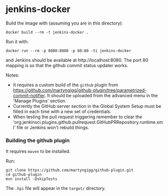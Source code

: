 jenkins-docker
==============

Build the image with (assuming you are in this directory):

```
docker build --rm -t jenkins-docker .
```

Run it with:

```
docker run --rm -p 8080:8080 -p 80:80 -ti jenkins-docker
```

and Jenkins should be available at http://localhost:8080. The port 80 mapping is so that the github commit status updater works.

Notes:

- It requires a custom build of the `github` plugin from https://github.com/martyngigg/github-plugin/tree/parametrized-commit-notifier. It should be uploaded from the advanced menu in the 'Manage Plugins' section.
- Currently the GitHub server section in the Global System Setup must be filled in each time with a new set of credentials.
- When testing the pull request triggering remember to clear the 'org.jenkinsci.plugins.github.pullrequest.GitHubPRRepository.runtime.xml' file or Jenkins won't rebuild things.

### Building the github plugin

It requires `maven` to be installed.

Run:

```
git clone https://github.com/martyngigg/github-plugin.git
cd github-plugin
mvn install -DskipTests
```

The `.hpi` file will appear in the `target/` directory.
